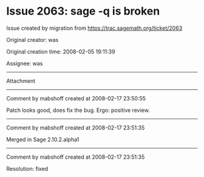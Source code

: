 # Issue 2063: sage -q is broken

Issue created by migration from https://trac.sagemath.org/ticket/2063

Original creator: was

Original creation time: 2008-02-05 19:11:39

Assignee: was




---

Attachment


---

Comment by mabshoff created at 2008-02-17 23:50:55

Patch looks good, does fix the bug. Ergo: positive review.


---

Comment by mabshoff created at 2008-02-17 23:51:35

Merged in Sage 2.10.2.alpha1


---

Comment by mabshoff created at 2008-02-17 23:51:35

Resolution: fixed
